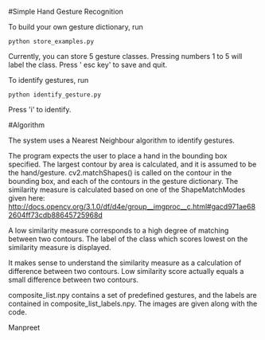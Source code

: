 #Simple Hand Gesture Recognition

To build your own gesture dictionary, run

`python store_examples.py`

Currently, you can store 5 gesture classes. Pressing numbers 1 to 5 will label the class.
Press ' esc key' to save and quit.

To identify gestures, run

`python identify_gesture.py`

Press 'i' to identify.

#Algorithm

The system uses a Nearest Neighbour algorithm to identify gestures.

The program expects the user to place a hand in the bounding box specified. The largest contour by area is calculated, and it is assumed to be the hand/gesture. cv2.matchShapes() is called on the contour in the bounding box, and each of the contours in the gesture dictionary. The similarity measure is calculated based on one of the ShapeMatchModes given here: http://docs.opencv.org/3.1.0/df/d4e/group__imgproc__c.html#gacd971ae682604ff73cdb88645725968d

A low similarity measure corresponds to a high degree of matching between two contours. The label of the class which scores lowest on the similarity measure is displayed. 

It makes sense to understand the similarity measure as a calculation of difference between two contours. Low similarity score actually equals a small difference between two contours.

composite_list.npy contains a set of predefined gestures, and the labels are contained in composite_list_labels.npy.
The images are given along with the code.

Manpreet
